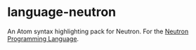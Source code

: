 # language-neutron
An Atom syntax highlighting pack for Neutron. For the [Neutron Programming Language](https://the-neutron-foundation.github.io/).
